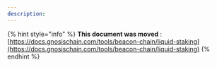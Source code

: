 ```yaml
---
description:
---
```


{% hint style="info" %}
**This document was moved**
: [https://docs.gnosischain.com/tools/beacon-chain/liquid-staking](https://docs.gnosischain.com/tools/beacon-chain/liquid-staking)
{% endhint %}